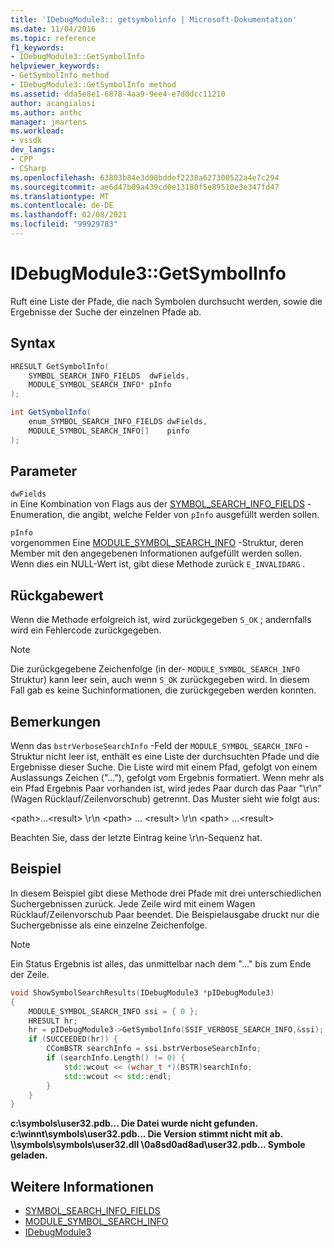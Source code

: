 ```yaml
---
title: 'IDebugModule3:: getsymbolinfo | Microsoft-Dokumentation'
ms.date: 11/04/2016
ms.topic: reference
f1_keywords:
- IDebugModule3::GetSymbolInfo
helpviewer_keywords:
- GetSymbolInfo method
- IDebugModule3::GetSymbolInfo method
ms.assetid: dda5e8e1-6878-4aa9-9ee4-e7d0dcc11210
author: acangialosi
ms.author: anthc
manager: jmartens
ms.workload:
- vssdk
dev_langs:
- CPP
- CSharp
ms.openlocfilehash: 63803b84e3d00bddef2238a627300522a4e7c294
ms.sourcegitcommit: ae6d47b09a439cd0e13180f5e89510e3e347fd47
ms.translationtype: MT
ms.contentlocale: de-DE
ms.lasthandoff: 02/08/2021
ms.locfileid: "99929783"
---
```

# <a name="idebugmodule3getsymbolinfo"></a>IDebugModule3::GetSymbolInfo
Ruft eine Liste der Pfade, die nach Symbolen durchsucht werden, sowie die Ergebnisse der Suche der einzelnen Pfade ab.

## <a name="syntax"></a>Syntax

```cpp
HRESULT GetSymbolInfo(
    SYMBOL_SEARCH_INFO_FIELDS  dwFields,
    MODULE_SYMBOL_SEARCH_INFO* pInfo
);
```

```csharp
int GetSymbolInfo(
    enum_SYMBOL_SEARCH_INFO_FIELDS dwFields,
    MODULE_SYMBOL_SEARCH_INFO[]    pinfo
);
```

## <a name="parameters"></a>Parameter
`dwFields`\
in Eine Kombination von Flags aus der [SYMBOL_SEARCH_INFO_FIELDS](../../../extensibility/debugger/reference/symbol-search-info-fields.md) -Enumeration, die angibt, welche Felder von `pInfo` ausgefüllt werden sollen.

`pInfo`\
vorgenommen Eine [MODULE_SYMBOL_SEARCH_INFO](../../../extensibility/debugger/reference/module-symbol-search-info.md) -Struktur, deren Member mit den angegebenen Informationen aufgefüllt werden sollen. Wenn dies ein NULL-Wert ist, gibt diese Methode zurück `E_INVALIDARG` .

## <a name="return-value"></a>Rückgabewert
Wenn die Methode erfolgreich ist, wird zurückgegeben `S_OK` ; andernfalls wird ein Fehlercode zurückgegeben.

> [!NOTE]
> Die zurückgegebene Zeichenfolge (in der- `MODULE_SYMBOL_SEARCH_INFO` Struktur) kann leer sein, auch wenn `S_OK` zurückgegeben wird. In diesem Fall gab es keine Suchinformationen, die zurückgegeben werden konnten.

## <a name="remarks"></a>Bemerkungen
Wenn das `bstrVerboseSearchInfo` -Feld der `MODULE_SYMBOL_SEARCH_INFO` -Struktur nicht leer ist, enthält es eine Liste der durchsuchten Pfade und die Ergebnisse dieser Suche. Die Liste wird mit einem Pfad, gefolgt von einem Auslassungs Zeichen ("..."), gefolgt vom Ergebnis formatiert. Wenn mehr als ein Pfad Ergebnis Paar vorhanden ist, wird jedes Paar durch das Paar "\r\n" (Wagen Rücklauf/Zeilenvorschub) getrennt. Das Muster sieht wie folgt aus:

\<path>...\<result> \r\n \<path> ... \<result> \r\n \<path> ...\<result>

Beachten Sie, dass der letzte Eintrag keine \r\n-Sequenz hat.

## <a name="example"></a>Beispiel
In diesem Beispiel gibt diese Methode drei Pfade mit drei unterschiedlichen Suchergebnissen zurück. Jede Zeile wird mit einem Wagen Rücklauf/Zeilenvorschub Paar beendet. Die Beispielausgabe druckt nur die Suchergebnisse als eine einzelne Zeichenfolge.

> [!NOTE]
> Ein Status Ergebnis ist alles, das unmittelbar nach dem "..." bis zum Ende der Zeile.

```cpp
void ShowSymbolSearchResults(IDebugModule3 *pIDebugModule3)
{
    MODULE_SYMBOL_SEARCH_INFO ssi = { 0 };
    HRESULT hr;
    hr = pIDebugModule3->GetSymbolInfo(SSIF_VERBOSE_SEARCH_INFO,&ssi);
    if (SUCCEEDED(hr)) {
        CComBSTR searchInfo = ssi.bstrVerboseSearchInfo;
        if (searchInfo.Length() != 0) {
            std::wcout << (wchar_t *)(BSTR)searchInfo;
            std::wcout << std::endl;
        }
    }
}
```

**c:\symbols\user32.pdb... Die Datei wurde nicht gefunden.** 
 **c:\winnt\symbols\user32.pdb... Die Version stimmt nicht mit ab.** 
 **\\\symbols\symbols\user32.dll \0a8sd0ad8ad\user32.pdb... Symbole geladen.**

## <a name="see-also"></a>Weitere Informationen

- [SYMBOL_SEARCH_INFO_FIELDS](../../../extensibility/debugger/reference/symbol-search-info-fields.md)
- [MODULE_SYMBOL_SEARCH_INFO](../../../extensibility/debugger/reference/module-symbol-search-info.md)
- [IDebugModule3](../../../extensibility/debugger/reference/idebugmodule3.md)

